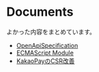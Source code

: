 # Documents

よかった内容をまとめています。

- [OpenApiSpecification](https://github.com/CoffeeDeer/Documents/blob/master/OpenApiSpecification.md)
- [ECMAScript Module](https://github.com/CoffeeDeer/Documents/blob/master/ECMAScript%20Module.md)
- [KakaoPayのCSR改善](https://github.com/CoffeeDeer/Documents/blob/master/KAKAO-CSR-Advancement.md)